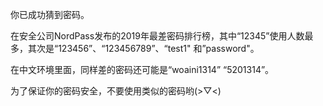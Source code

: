 你已成功猜到密码。

在安全公司NordPass发布的2019年最差密码排行榜，其中“12345”使用人数最多，其次是“123456”、“123456789”、“test1" 和”password"。

在中文环境里面，同样差的密码还可能是“woaini1314” “5201314”。

为了保证你的密码安全，不要使用类似的密码哟(>▽<)

